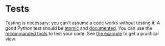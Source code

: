 # Tests

Testing is necessary: you can't assume a code works without testing it. A good Python test should be [atomic](atomic.md) and [documented](documentation.md). You can use the [recommanded tools](tools.md) to test your code. See [the example](example-of-unit-test.md) to get a practical view.
